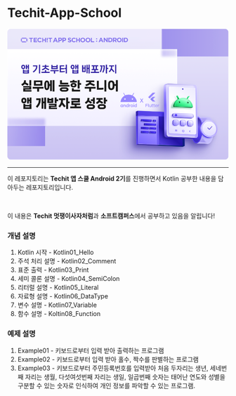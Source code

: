 # Techit-App-School
![Alt text](image-1.png)

--------------------------

이 레포지토리는 **Techit 앱 스쿨 Android 2기**를 진행하면서 Kotlin 공부한 내용을 담아두는 레포지토리입니다. 

<br>

이 내용은 **Techit 멋쟁이사자처럼**과 **소프트캠퍼스**에서 공부하고 있음을 알립니다!

### 개념 설명
1. Kotlin 시작 - Kotlin01_Hello
2. 주석 처리 설명 - Kotlin02_Comment
3. 표준 출력 - Kotlin03_Print
4. 세미 콜론 설명 - Kotlin04_SemiColon
5. 리터럴 설명 - Kotlin05_Literal
6. 자료형 설명 - Kotlin06_DataType
7. 변수 설명 - Kotlin07_Variable
8. 함수 설명 - Koltin08_Function

### 예제 설명
1. Example01 - 키보드로부터 입력 받아 출력하는 프로그램
2. Example02 - 키보드로부터 입력 받아 홀수, 짝수를 판별하는 프로그램
3. Example03 - 키보드로부터 주민등록번호를 입력받아 처음 두자리는 생년, 세네번째 자리는 생월, 다섯여섯번째 자리는 생일, 일곱번째 숫자는 태어난 연도와 성별을 구분할 수 있는 숫자로 인식하여 개인 정보를 파악할 수 있는 프로그램.